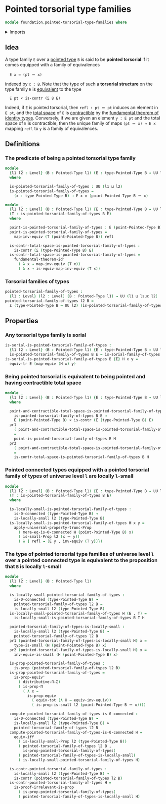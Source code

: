 # Pointed torsorial type families

```agda
module foundation.pointed-torsorial-type-families where
```

<details><summary>Imports</summary>

```agda
open import foundation.0-connected-types
open import foundation.cartesian-product-types
open import foundation.contractible-types
open import foundation.dependent-pair-types
open import foundation.equivalences
open import foundation.functoriality-dependent-pair-types
open import foundation.fundamental-theorem-of-identity-types
open import foundation.identity-types
open import foundation.locally-small-types
open import foundation.logical-equivalences
open import foundation.propositional-truncations
open import foundation.propositions
open import foundation.small-types
open import foundation.sorial-type-families
open import foundation.transport
open import foundation.type-theoretic-principle-of-choice
open import foundation.universe-levels

open import structured-types.pointed-types
```

</details>

## Idea

A type family `E` over a [pointed type](structured-types.pointed-types.md) `B`
is said to be **pointed torsorial** if it comes equipped with a family of
equivalences

```text
  E x ≃ (pt ＝ x)
```

indexed by `x : B`. Note that the type of such a **torsorial structure** on the
type family `E` is [equivalent](foundation.equivalences.md) to the type

```text
  E pt × is-contr (Σ B E)
```

Indeed, if `E` is pointed torsorial, then `refl : pt ＝ pt` induces an element
in `E pt`, and the [total space](foundation.dependent-pair-types.md) of `E` is
[contractible](foundation.contractible-types.md) by the
[fundamental theorem of identity types](foundation.fundamental-theorem-of-identity-types.md).
Conversely, if we are given an element `y : E pt` and the total space of `E` is
contractible, then the unique family of maps `(pt ＝ x) → E x` mapping `refl` to
`y` is a family of equivalences.

## Definitions

### The predicate of being a pointed torsorial type family

```agda
module _
  {l1 l2 : Level} (B : Pointed-Type l1) (E : type-Pointed-Type B → UU l2)
  where

  is-pointed-torsorial-family-of-types : UU (l1 ⊔ l2)
  is-pointed-torsorial-family-of-types =
    (x : type-Pointed-Type B) → E x ≃ (point-Pointed-Type B ＝ x)

module _
  {l1 l2 : Level} (B : Pointed-Type l1) {E : type-Pointed-Type B → UU l2}
  (T : is-pointed-torsorial-family-of-types B E)
  where

  point-is-pointed-torsorial-family-of-types : E (point-Pointed-Type B)
  point-is-pointed-torsorial-family-of-types =
    map-inv-equiv (T (point-Pointed-Type B)) refl

  is-contr-total-space-is-pointed-torsorial-family-of-types :
    is-contr (Σ (type-Pointed-Type B) E)
  is-contr-total-space-is-pointed-torsorial-family-of-types =
    fundamental-theorem-id'
      ( λ x → map-inv-equiv (T x))
      ( λ x → is-equiv-map-inv-equiv (T x))
```

### Torsorial families of types

```agda
pointed-torsorial-family-of-types :
  {l1 : Level} (l2 : Level) (B : Pointed-Type l1) → UU (l1 ⊔ lsuc l2)
pointed-torsorial-family-of-types l2 B =
  Σ (type-Pointed-Type B → UU l2) (is-pointed-torsorial-family-of-types B)
```

## Properties

### Any torsorial type family is sorial

```agda
is-sorial-is-pointed-torsorial-family-of-types :
  {l1 l2 : Level} (B : Pointed-Type l1) {E : type-Pointed-Type B → UU l2} →
  is-pointed-torsorial-family-of-types B E → is-sorial-family-of-types B E
is-sorial-is-pointed-torsorial-family-of-types B {E} H x y =
  equiv-tr E (map-equiv (H x) y)
```

### Being pointed torsorial is equivalent to being pointed and having contractible total space

```agda
module _
  {l1 l2 : Level} (B : Pointed-Type l1) {E : type-Pointed-Type B → UU l2}
  where

  point-and-contractible-total-space-is-pointed-torsorial-family-of-types :
    is-pointed-torsorial-family-of-types B E →
    E (point-Pointed-Type B) × is-contr (Σ (type-Pointed-Type B) E)
  pr1
    ( point-and-contractible-total-space-is-pointed-torsorial-family-of-types H)
    =
    point-is-pointed-torsorial-family-of-types B H
  pr2
    ( point-and-contractible-total-space-is-pointed-torsorial-family-of-types H)
    =
    is-contr-total-space-is-pointed-torsorial-family-of-types B H
```

### Pointed connected types equipped with a pointed torsorial family of types of universe level `l` are locally `l`-small

```agda
module _
  {l1 l2 : Level} (B : Pointed-Type l1) {E : type-Pointed-Type B → UU l2}
  (T : is-pointed-torsorial-family-of-types B E)
  where

  is-locally-small-is-pointed-torsorial-family-of-types :
    is-0-connected (type-Pointed-Type B) →
    is-locally-small l2 (type-Pointed-Type B)
  is-locally-small-is-pointed-torsorial-family-of-types H x y =
    apply-universal-property-trunc-Prop
      ( mere-eq-is-0-connected H (point-Pointed-Type B) x)
      ( is-small-Prop l2 (x ＝ y))
      ( λ { refl → (E y , inv-equiv (T y))})
```

### The type of pointed torsorial type families of universe level `l` over a pointed connected type is equivalent to the proposition that `B` is locally `l`-small

```agda
module _
  {l1 l2 : Level} (B : Pointed-Type l1)
  where

  is-locally-small-pointed-torsorial-family-of-types :
    is-0-connected (type-Pointed-Type B) →
    pointed-torsorial-family-of-types l2 B →
    is-locally-small l2 (type-Pointed-Type B)
  is-locally-small-pointed-torsorial-family-of-types H (E , T) =
    is-locally-small-is-pointed-torsorial-family-of-types B T H

  pointed-torsorial-family-of-types-is-locally-small :
    is-locally-small l2 (type-Pointed-Type B) →
    pointed-torsorial-family-of-types l2 B
  pr1 (pointed-torsorial-family-of-types-is-locally-small H) x =
    type-is-small (H (point-Pointed-Type B) x)
  pr2 (pointed-torsorial-family-of-types-is-locally-small H) x =
    inv-equiv-is-small (H (point-Pointed-Type B) x)

  is-prop-pointed-torsorial-family-of-types :
    is-prop (pointed-torsorial-family-of-types l2 B)
  is-prop-pointed-torsorial-family-of-types =
    is-prop-equiv'
      ( distributive-Π-Σ)
      ( is-prop-Π
        ( λ x →
          is-prop-equiv
            ( equiv-tot (λ X → equiv-inv-equiv))
            ( is-prop-is-small l2 (point-Pointed-Type B ＝ x))))

  compute-pointed-torsorial-family-of-types-is-0-connected :
    is-0-connected (type-Pointed-Type B) →
    is-locally-small l2 (type-Pointed-Type B) ≃
    pointed-torsorial-family-of-types l2 B
  compute-pointed-torsorial-family-of-types-is-0-connected H =
    equiv-iff
      ( is-locally-small-Prop l2 (type-Pointed-Type B))
      ( pointed-torsorial-family-of-types l2 B ,
        is-prop-pointed-torsorial-family-of-types)
      ( pointed-torsorial-family-of-types-is-locally-small)
      ( is-locally-small-pointed-torsorial-family-of-types H)

  is-contr-pointed-torsorial-family-of-types :
    is-locally-small l2 (type-Pointed-Type B) →
    is-contr (pointed-torsorial-family-of-types l2 B)
  is-contr-pointed-torsorial-family-of-types H =
    is-proof-irrelevant-is-prop
      ( is-prop-pointed-torsorial-family-of-types)
      ( pointed-torsorial-family-of-types-is-locally-small H)
```
